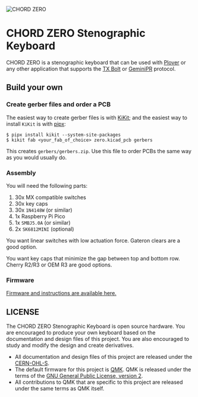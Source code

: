 ![CHORD ZERO](https://user-images.githubusercontent.com/461132/185382928-bc82f164-5e5d-42c3-9e13-e0778588b683.png)

# CHORD ZERO Stenographic Keyboard

CHORD ZERO is a stenographic keyboard that can be used with
[Plover](https://www.openstenoproject.org/plover/) or any other application
that supports the [TX
Bolt](https://docs.qmk.fm/#/feature_stenography?id=tx-bolt) or
[GeminiPR](https://docs.qmk.fm/#/feature_stenography?id=geminipr) protocol.

## Build your own

### Create gerber files and order a PCB

The easiest way to create gerber files is with
[KiKit](https://github.com/yaqwsx/KiKit); and the easiest way to install
`KiKit` is with [pipx](https://pypa.github.io/pipx/):

```
$ pipx install kikit --system-site-packages
$ kikit fab <your_fab_of_choice> zero.kicad_pcb gerbers
```
This creates `gerbers/gerbers.zip`.  Use this file to order PCBs the same way
as you would usually do.

### Assembly

You will need the following parts:

1. 30x MX compatible switches
1. 30x key caps
1. 30x `1N4148W` (or similar)
1. 1x Raspberry Pi Pico
1. 1x `SMBJ5.0A` (or similar)
1. 2x `SK6812MINI` (optional)

You want linear switches with low actuation force. Gateron clears are a good
option.

You want key caps that minimize the gap between top and bottom row. Cherry
R2/R3 or OEM R3 are good options.

### Firmware

[Firmware and instructions are available here.](https://github.com/sol/qmk_firmware/tree/chord/keyboards/chord/zero#chord-zero-stenographic-keyboard)

## LICENSE

The CHORD ZERO Stenographic Keyboard is open source hardware.  You are
encouraged to produce your own keyboard based on the documentation and design
files of this project.  You are also encouraged to study and modify the design
and create derivatives.

- All documentation and design files of this project are released under the
  [CERN-OHL-S](LICENSE).
- The default firmware for this project is [QMK](https://qmk.fm/).  QMK is
  released under the terms of the [GNU General Public License, version
  2](https://qmk.fm/license/).
- All contributions to QMK that are specific to this project are released under
  the same terms as QMK itself.
